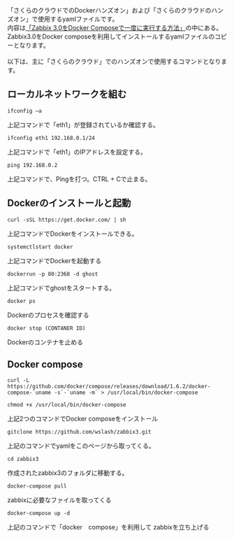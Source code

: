 
「さくらのクラウドでのDockerハンズオン」および「さくらのクラウドのハンズオン」で使用するyamlファイルです。
<br>
内容は[「Zabbix 3.0をDocker Composeで一度に実行する方法」](http://qiita.com/zembutsu/items/686b99be90d72688aee8)の中にある。Zabbix3.0をDocker composeを利用してインストールするyamlファイルのコピーとなります。
<br>
<br>
以下は、主に「さくらのクラウド」でのハンズオンで使用するコマンドとなります。

## ローカルネットワークを組む



```
ifconfig –a
```
上記コマンドで「eth1」が登録されているか確認する。


```
ifconfig eth1 192.168.0.1/24
```

上記コマンドで「eth1」のIPアドレスを設定する。

```
ping 192.168.0.2
```
上記コマンドで、Pingを打つ。CTRL + Cで止まる。


## Dockerのインストールと起動

```
curl -sSL https://get.docker.com/ | sh
```
上記コマンドでDockerをインストールできる。



```
systemctlstart docker
```
上記コマンドでDockerを起動する



```
dockerrun -p 80:2368 -d ghost
```

上記コマンドでghostをスタートする。


```
docker ps
```
Dockerのプロセスを確認する


```
docker stop (CONTANER ID)
```

Dockerのコンテナを止める



## Docker compose

```
curl -L https://github.com/docker/compose/releases/download/1.6.2/docker-compose-`uname -s`-`uname -m` > /usr/local/bin/docker-compose
```

```
chmod +x /usr/local/bin/docker-compose 
```

上記2つのコマンドでDocker composeをインストール


```
gitclone https://github.com/wslash/zabbix3.git
```

上記のコマンドでyamlをこのページから取ってくる。


```
cd zabbix3
```
作成されたzabbix3のフォルダに移動する。


```
docker-compose pull
```

zabbixに必要なファイルを取ってくる


```
docker-compose up -d

```
上記のコマンドで「docker　compose」を利用して zabbixを立ち上げる


